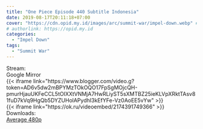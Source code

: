 ```yaml
---
title: "One Piece Episode 440 Subtitle Indonesia"
date: 2019-08-17T20:11:18+07:00
cover: "https://cdn.opid.my.id/images/arc/summit-war/impel-down.webp" # Optional, cover
# authorlink: https://opid.my.id
categories:
  - "Impel Down"
tags:
  - "Summit War"
---
```

<div class="ui menu violet borderless inverted">
  <div class="header item active">
        Stream:
    </div>
  <a class="active item" data-tab="google">
    <i class="google drive icon"></i> Google
  </a>
  <a class="item nounderline" data-tab="mirror">
    <i class="odnoklassniki icon"></i> Mirror
  </a>
</div>
<div class="ui bottom attached tab segment active" style="border:0 !important;" data-tab="google">
{{< iframe link="https://www.blogger.com/video.g?token=AD6v5dw2mBPYMzTOkOQO17FpSgMOjcQH-pmurHjauUKFeCCL5tOIXXtVNMjA7HwRLiyST5sXMTBZ25ieKLVpXRktTAsv81fuD7kVq9HgQb5DYZUHolAPydhI3kEfYFe-Vz0AoEE5vYw" >}}
</div>
<div class="ui bottom attached tab segment" style="border:0 !important;" data-tab="mirror">
{{< iframe link="https://ok.ru/videoembed/2174391749366" >}}
</div>
<div class="ui menu violet borderless inverted">
  <div class="header item active">
        Downloads:
    </div>
  <a class="item nounderline" href="https://ouo.io/fwXAdYI" target="_blank" rel="dofollow"><i class="google drive icon"></i>
    Average 480p</a>
</div>